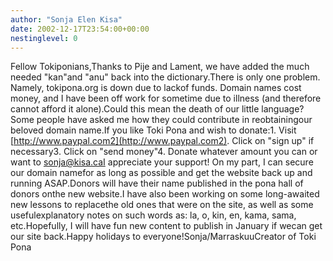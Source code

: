 ```yaml
---
author: "Sonja Elen Kisa"
date: 2002-12-17T23:54:00+00:00
nestinglevel: 0
---
```

Fellow Tokiponians,Thanks to Pije and Lament, we have added the much needed "kan"and "anu" back into the dictionary.There is only one problem. Namely, tokipona.org is down due to lackof funds. Domain names cost money, and I have been off work for sometime due to illness (and therefore cannot afford it alone).Could this mean the death of our little language?Some people have asked me how they could contribute in reobtainingour beloved domain name.If you like Toki Pona and wish to donate:1. Visit [http://www.paypal.com2](http://www.paypal.com2). Click on "sign up" if necessary3. Click on "send money"4. Donate whatever amount you can or want to [sonja@kisa.caI](mailto://sonja@kisa.caI) appreciate your support! On my part, I can secure our domain namefor as long as possible and get the website back up and running ASAP.Donors will have their name published in the pona hall of donors onthe new website.I have also been working on some long-awaited new lessons to replacethe old ones that were on the site, as well as some usefulexplanatory notes on such words as: la, o, kin, en, kama, sama, etc.Hopefully, I will have fun new content to publish in January if wecan get our site back.Happy holidays to everyone!Sonja/MarraskuuCreator of Toki Pona